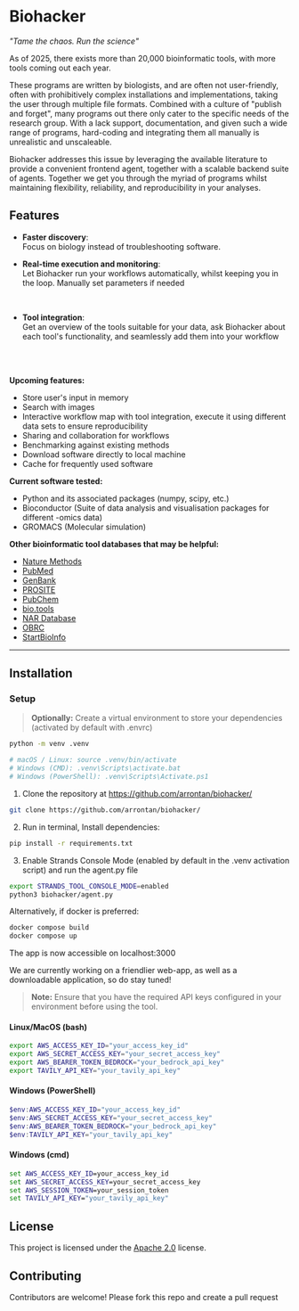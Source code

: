 [comment]: < ![logo](URL from githubassets) >
# Biohacker
*"Tame the chaos. Run the science"*

As of 2025, there exists more than 20,000 bioinformatic tools, with more tools coming out each year.

These programs are written by biologists, and are often not user-friendly, often with prohibitively complex installations and implementations, taking the user through multiple file formats. Combined with a culture of "publish and forget", many programs out there only cater to the specific needs of the research group. With a lack support, documentation, and given such a wide range of programs, hard-coding and integrating them all manually is unrealistic and unscaleable.

Biohacker addresses this issue by leveraging the available literature to provide a convenient frontend agent, together with a scalable backend suite of agents. Together we get you through the myriad of programs whilst maintaining flexibility, reliability, and reproducibility in your analyses. 

## Features

- **Faster discovery**: 
<br>Focus on biology instead of troubleshooting software. 

- **Real-time execution and monitoring**: 
<br>Let Biohacker run your workflows automatically, whilst keeping you in the loop. Manually set parameters if needed
<br>

- **Tool integration**: 
<br>Get an overview of the tools suitable for your data, ask Biohacker about each tool's functionality, and seamlessly add them into your workflow
<br>



<br>

**Upcoming features:**
- Store user's input in memory
- Search with images
- Interactive workflow map with tool integration, execute it using different data sets to ensure reproducibility
- Sharing and collaboration for workflows
- Benchmarking against existing methods
- Download software directly to local machine
- Cache for frequently used software

**Current software tested:**
- Python and its associated packages (numpy, scipy, etc.)
- Bioconductor (Suite of data analysis and visualisation packages for different -omics data)
- GROMACS (Molecular simulation)

**Other bioinformatic tool databases that may be helpful:**
- [Nature Methods](https://www.nature.com/nmeth/)
- [PubMed](https://pubmed.ncbi.nlm.nih.gov/)
- [GenBank](https://www.ncbi.nlm.nih.gov/genbank/)
- [PROSITE](https://prosite.expasy.org/)
- [PubChem](https://pubchem.ncbi.nlm.nih.gov/)
- [bio.tools](https://bio.tools/)
- [NAR Database](https://www.oxfordjournals.org/nar/database/c/)
- [OBRC](https://www.hsls.pitt.edu/obrc/)
- [StartBioInfo](https://startbioinfo.org/)

---
## Installation

### Setup

> **Optionally:** Create a virtual environment to store your dependencies (activated by default with .envrc)
```bash
python -m venv .venv

# macOS / Linux: source .venv/bin/activate
# Windows (CMD): .venv\Scripts\activate.bat
# Windows (PowerShell): .venv\Scripts\Activate.ps1
```

1. Clone the repository at https://github.com/arrontan/biohacker/
```bash
git clone https://github.com/arrontan/biohacker/
```

2. Run in terminal, Install dependencies:
```bash
pip install -r requirements.txt
```

3. Enable Strands Console Mode (enabled by default in the .venv activation script) and run the agent.py file
```bash
export STRANDS_TOOL_CONSOLE_MODE=enabled
python3 biohacker/agent.py
```

Alternatively, if docker is preferred:
```bash
docker compose build
docker compose up
```
The app is now accessible on localhost:3000


We are currently working on a friendlier web-app, as well as a downloadable application, so do stay tuned!

> **Note:** Ensure that you have the required API keys configured in your environment before using the tool.

#### Linux/MacOS (bash)
```bash
export AWS_ACCESS_KEY_ID="your_access_key_id"
export AWS_SECRET_ACCESS_KEY="your_secret_access_key"
export AWS_BEARER_TOKEN_BEDROCK="your_bedrock_api_key"
export TAVILY_API_KEY="your_tavily_api_key"
```

#### Windows (PowerShell)
```powershell
$env:AWS_ACCESS_KEY_ID="your_access_key_id"
$env:AWS_SECRET_ACCESS_KEY="your_secret_access_key"
$env:AWS_BEARER_TOKEN_BEDROCK="your_bedrock_api_key"
$env:TAVILY_API_KEY="your_tavily_api_key"
```

#### Windows (cmd)
```cmd
set AWS_ACCESS_KEY_ID=your_access_key_id
set AWS_SECRET_ACCESS_KEY=your_secret_access_key
set AWS_SESSION_TOKEN=your_session_token 
set TAVILY_API_KEY="your_tavily_api_key"
```


## License
This project is licensed under the [Apache 2.0](https://github.com/arrontan/biohacker/blob/main/LICENSE) license.

## Contributing 
Contributors are welcome! Please fork this repo and create a pull request
